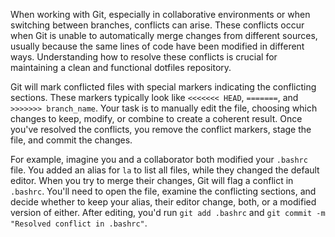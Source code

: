 When working with Git, especially in collaborative environments or when switching between branches, conflicts can arise. These conflicts occur when Git is unable to automatically merge changes from different sources, usually because the same lines of code have been modified in different ways. Understanding how to resolve these conflicts is crucial for maintaining a clean and functional dotfiles repository.

Git will mark conflicted files with special markers indicating the conflicting sections. These markers typically look like `<<<<<<< HEAD`, `=======`, and `>>>>>>> branch_name`. Your task is to manually edit the file, choosing which changes to keep, modify, or combine to create a coherent result. Once you've resolved the conflicts, you remove the conflict markers, stage the file, and commit the changes.

For example, imagine you and a collaborator both modified your `.bashrc` file. You added an alias for `la` to list all files, while they changed the default editor. When you try to merge their changes, Git will flag a conflict in `.bashrc`. You'll need to open the file, examine the conflicting sections, and decide whether to keep your alias, their editor change, both, or a modified version of either. After editing, you'd run `git add .bashrc` and `git commit -m "Resolved conflict in .bashrc"`.